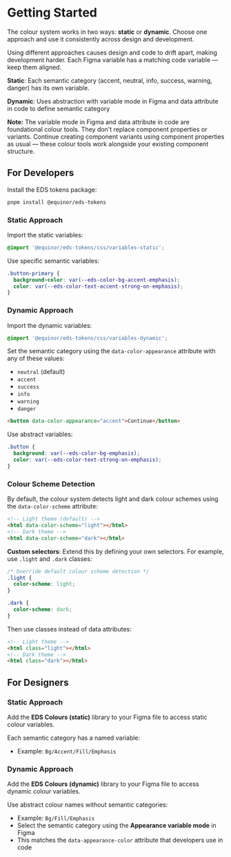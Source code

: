# Getting Started

The colour system works in two ways: **static** or **dynamic**. Choose one approach and use it consistently across design and development.

Using different approaches causes design and code to drift apart, making development harder. Each Figma variable has a matching code variable — keep them aligned.

**Static**:
Each semantic category (accent, neutral, info, success, warning, danger) has its own variable.

**Dynamic**:
Uses abstraction with variable mode in Figma and data attribute in code to define semantic category

**Note:** The variable mode in Figma and data attribute in code are foundational colour tools. They don't replace component properties or variants. Continue creating component variants using component properties as usual — these colour tools work alongside your existing component structure.

## For Developers

Install the EDS tokens package:

```bash
pnpm install @equinor/eds-tokens
```

### Static Approach

Import the static variables:

```css
@import '@equinor/eds-tokens/css/variables-static';
```

Use specific semantic variables:

```css
.button-primary {
  background-color: var(--eds-color-bg-accent-emphasis);
  color: var(--eds-color-text-accent-strong-on-emphasis);
}
```

### Dynamic Approach

Import the dynamic variables:

```css
@import '@equinor/eds-tokens/css/variables-dynamic';
```

Set the semantic category using the `data-color-appearance` attribute with any of these values:

- `neutral` (default)
- `accent`
- `success`
- `info`
- `warning`
- `danger`

```html
<button data-color-appearance="accent">Continue</button>
```

Use abstract variables:

```css
.button {
  background: var(--eds-color-bg-emphasis);
  color: var(--eds-color-text-strong-on-emphasis);
}
```

### Colour Scheme Detection

By default, the colour system detects light and dark colour schemes using the `data-color-scheme` attribute:

```html
<!-- Light theme (default) -->
<html data-color-scheme="light"></html>
<!-- Dark theme -->
<html data-color-scheme="dark"></html>
```

**Custom selectors**: Extend this by defining your own selectors. For example, use `.light` and `.dark` classes:

```css
/* Override default colour scheme detection */
.light {
  color-scheme: light;
}

.dark {
  color-scheme: dark;
}
```

Then use classes instead of data attributes:

```html
<!-- Light theme -->
<html class="light"></html>
<!-- Dark theme -->
<html class="dark"></html>
```

## For Designers

### Static Approach

Add the **EDS Colours (static)** library to your Figma file to access static colour variables.

Each semantic category has a named variable:

- Example: `Bg/Accent/Fill/Emphasis`

### Dynamic Approach

Add the **EDS Colours (dynamic)** library to your Figma file to access dynamic colour variables.

Use abstract colour names without semantic categories:

- Example: `Bg/Fill/Emphasis`
- Select the semantic category using the **Appearance variable mode** in Figma
- This matches the `data-appearance-color` attribute that developers use in code
